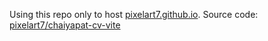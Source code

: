 Using this repo only to host [pixelart7.github.io](https://pixelart7.github.io). Source code: [pixelart7/chaiyapat-cv-vite](https://github.com/pixelart7/chaiyapat-cv-vite)